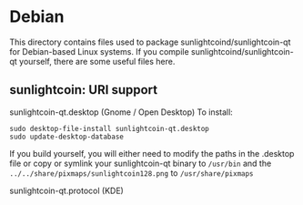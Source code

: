 
Debian
====================
This directory contains files used to package sunlightcoind/sunlightcoin-qt
for Debian-based Linux systems. If you compile sunlightcoind/sunlightcoin-qt yourself, there are some useful files here.

## sunlightcoin: URI support ##


sunlightcoin-qt.desktop  (Gnome / Open Desktop)
To install:

	sudo desktop-file-install sunlightcoin-qt.desktop
	sudo update-desktop-database

If you build yourself, you will either need to modify the paths in
the .desktop file or copy or symlink your sunlightcoin-qt binary to `/usr/bin`
and the `../../share/pixmaps/sunlightcoin128.png` to `/usr/share/pixmaps`

sunlightcoin-qt.protocol (KDE)

